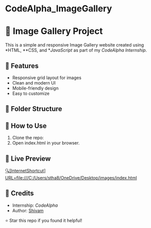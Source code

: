 # CodeAlpha_ImageGallery
# 🌄 Image Gallery Project

This is a simple and responsive Image Gallery website created using *HTML, **CSS, and **JavaScript* as part of my *CodeAlpha Internship*.

## 📌 Features
- Responsive grid layout for images
- Clean and modern UI
- Mobile-friendly design
- Easy to customize

## 📁 Folder Structure
## 🚀 How to Use
1. Clone the repo:
2. Open index.html in your browser.

## 🔗 Live Preview
[🔍[InternetShortcut]
URL=file:///C:/Users/stha8/OneDrive/Desktop/images/index.html
 ](https://shivam311-bit.github.io/CodeAlpha_ImageGallery/) <!-- Update if needed -->

## 📎 Credits
- Internship: *CodeAlpha*
- Author: [Shivam](https://github.com/shivam311-bit)

⭐ Star this repo if you found it helpful!
